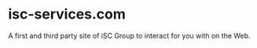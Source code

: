 isc-services.com
================

A first and third party site of iSC Group to interact for you with on the Web.
